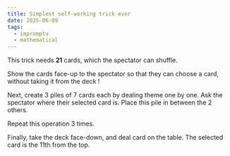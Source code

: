 ```yaml
---
title: Simplest self-working trick ever
date: 2025-06-09
tags:
  - impromptu
  - mathematical
---
```


This trick needs **21** cards, which the spectator can shuffle.

Show the cards face-up to the spectator so that they can choose a card, without
taking it from the deck !

Next, create 3 piles of 7 cards each by dealing theme one by one. Ask the
spectator where their selected card is. Place this pile in between the 2 others.

Repeat this operation 3 times.

Finally, take the deck face-down, and deal card on the table. The selected card
is the 11th from the top.
